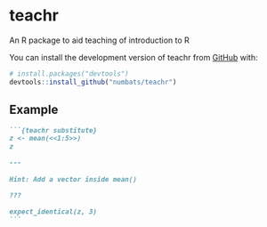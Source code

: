 
<!-- README.md is generated from README.Rmd. Please edit that file -->

# teachr

<!-- badges: start -->
<!-- badges: end -->

An R package to aid teaching of introduction to R

<!-- ## Installation -->

You can install the development version of teachr from
[GitHub](https://github.com/) with:

``` r
# install.packages("devtools")
devtools::install_github("numbats/teachr")
```

## Example

```` markdown
```{teachr substitute}
z <- mean(<<1:5>>)
z

---
  
Hint: Add a vector inside mean()

???

expect_identical(z, 3)
```
````
